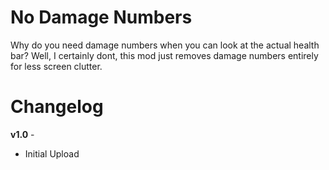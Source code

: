 No Damage Numbers
=============

Why do you need damage numbers when you can look at the actual health bar? Well, I certainly dont, this mod just removes damage numbers entirely for less screen clutter.

Changelog
=========
**v1.0** -
 * Initial Upload